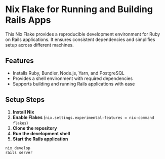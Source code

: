 # Nix Flake for Running and Building Rails Apps

This Nix Flake provides a reproducible development environment for Ruby on Rails applications. It ensures consistent dependencies and simplifies setup across different machines.

## Features
- Installs Ruby, Bundler, Node.js, Yarn, and PostgreSQL
- Provides a shell environment with required dependencies
- Supports building and running Rails applications with ease

## Setup Steps
1. **Install Nix**
2. **Enable Flakes** (`nix.settings.experimental-features = nix-command flakes`)
3. **Clone the repository**
4. **Run the development shell**
5. **Start the Rails application**

```sh
nix develop
rails server
